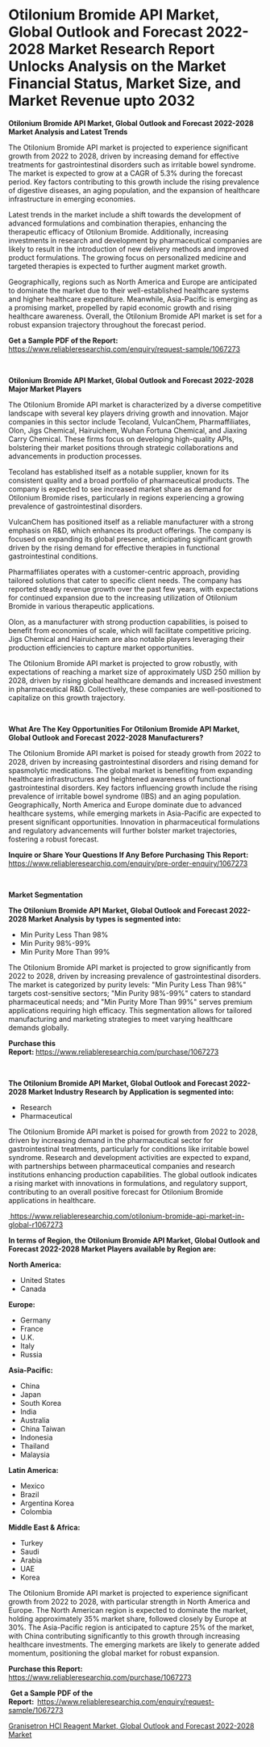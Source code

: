 <p><h1>Otilonium Bromide API Market, Global Outlook and Forecast 2022-2028 Market Research Report Unlocks Analysis on the Market Financial Status, Market Size, and Market Revenue upto 2032</h1></p><p><strong>Otilonium Bromide API Market, Global Outlook and Forecast 2022-2028 Market Analysis and Latest Trends</strong></p>
<p><p>The Otilonium Bromide API market is projected to experience significant growth from 2022 to 2028, driven by increasing demand for effective treatments for gastrointestinal disorders such as irritable bowel syndrome. The market is expected to grow at a CAGR of 5.3% during the forecast period. Key factors contributing to this growth include the rising prevalence of digestive diseases, an aging population, and the expansion of healthcare infrastructure in emerging economies.</p><p>Latest trends in the market include a shift towards the development of advanced formulations and combination therapies, enhancing the therapeutic efficacy of Otilonium Bromide. Additionally, increasing investments in research and development by pharmaceutical companies are likely to result in the introduction of new delivery methods and improved product formulations. The growing focus on personalized medicine and targeted therapies is expected to further augment market growth.</p><p>Geographically, regions such as North America and Europe are anticipated to dominate the market due to their well-established healthcare systems and higher healthcare expenditure. Meanwhile, Asia-Pacific is emerging as a promising market, propelled by rapid economic growth and rising healthcare awareness. Overall, the Otilonium Bromide API market is set for a robust expansion trajectory throughout the forecast period.</p></p>
<p><strong>Get a Sample PDF of the Report:&nbsp;</strong> <a href="https://www.reliableresearchiq.com/enquiry/request-sample/1067273?utm_campaign=3282&utm_medium=2&utm_source=Github&utm_content=ia&utm_term=21032025&utm_id=otilonium-bromide-api-market-global-outlook-and-forecast-2022-2028">https://www.reliableresearchiq.com/enquiry/request-sample/1067273</a></p>
<p>&nbsp;</p>
<p><strong>Otilonium Bromide API Market, Global Outlook and Forecast 2022-2028 Major Market Players</strong></p>
<p><p>The Otilonium Bromide API market is characterized by a diverse competitive landscape with several key players driving growth and innovation. Major companies in this sector include Tecoland, VulcanChem, Pharmaffiliates, Olon, Jigs Chemical, Hairuichem, Wuhan Fortuna Chemical, and Jiaxing Carry Chemical. These firms focus on developing high-quality APIs, bolstering their market positions through strategic collaborations and advancements in production processes.</p><p>Tecoland has established itself as a notable supplier, known for its consistent quality and a broad portfolio of pharmaceutical products. The company is expected to see increased market share as demand for Otilonium Bromide rises, particularly in regions experiencing a growing prevalence of gastrointestinal disorders.</p><p>VulcanChem has positioned itself as a reliable manufacturer with a strong emphasis on R&D, which enhances its product offerings. The company is focused on expanding its global presence, anticipating significant growth driven by the rising demand for effective therapies in functional gastrointestinal conditions.</p><p>Pharmaffiliates operates with a customer-centric approach, providing tailored solutions that cater to specific client needs. The company has reported steady revenue growth over the past few years, with expectations for continued expansion due to the increasing utilization of Otilonium Bromide in various therapeutic applications.</p><p>Olon, as a manufacturer with strong production capabilities, is poised to benefit from economies of scale, which will facilitate competitive pricing. Jigs Chemical and Hairuichem are also notable players leveraging their production efficiencies to capture market opportunities.</p><p>The Otilonium Bromide API market is projected to grow robustly, with expectations of reaching a market size of approximately USD 250 million by 2028, driven by rising global healthcare demands and increased investment in pharmaceutical R&D. Collectively, these companies are well-positioned to capitalize on this growth trajectory.</p></p>
<p>&nbsp;</p>
<p><strong>What Are The Key Opportunities For Otilonium Bromide API Market, Global Outlook and Forecast 2022-2028 Manufacturers?</strong></p>
<p><p>The Otilonium Bromide API market is poised for steady growth from 2022 to 2028, driven by increasing gastrointestinal disorders and rising demand for spasmolytic medications. The global market is benefiting from expanding healthcare infrastructures and heightened awareness of functional gastrointestinal disorders. Key factors influencing growth include the rising prevalence of irritable bowel syndrome (IBS) and an aging population. Geographically, North America and Europe dominate due to advanced healthcare systems, while emerging markets in Asia-Pacific are expected to present significant opportunities. Innovation in pharmaceutical formulations and regulatory advancements will further bolster market trajectories, fostering a robust forecast.</p></p>
<p><strong>Inquire or Share Your Questions If Any Before Purchasing This Report:</strong> <a href="https://www.reliableresearchiq.com/enquiry/pre-order-enquiry/1067273?utm_campaign=3282&utm_medium=2&utm_source=Github&utm_content=ia&utm_term=21032025&utm_id=otilonium-bromide-api-market-global-outlook-and-forecast-2022-2028">https://www.reliableresearchiq.com/enquiry/pre-order-enquiry/1067273</a></p>
<p>&nbsp;</p>
<p><strong>Market Segmentation</strong></p>
<p><strong>The Otilonium Bromide API Market, Global Outlook and Forecast 2022-2028 Market Analysis by types is segmented into:</strong></p>
<p><ul><li>Min Purity Less Than 98%</li><li>Min Purity 98%-99%</li><li>Min Purity More Than 99%</li></ul></p>
<p><p>The Otilonium Bromide API market is projected to grow significantly from 2022 to 2028, driven by increasing prevalence of gastrointestinal disorders. The market is categorized by purity levels: "Min Purity Less Than 98%" targets cost-sensitive sectors; "Min Purity 98%-99%" caters to standard pharmaceutical needs; and "Min Purity More Than 99%" serves premium applications requiring high efficacy. This segmentation allows for tailored manufacturing and marketing strategies to meet varying healthcare demands globally.</p></p>
<p><strong>Purchase this Report:&nbsp;</strong><a href="https://www.reliableresearchiq.com/purchase/1067273?utm_campaign=3282&utm_medium=2&utm_source=Github&utm_content=ia&utm_term=21032025&utm_id=otilonium-bromide-api-market-global-outlook-and-forecast-2022-2028">https://www.reliableresearchiq.com/purchase/1067273</a></p>
<p>&nbsp;</p>
<p><strong>The Otilonium Bromide API Market, Global Outlook and Forecast 2022-2028 Market Industry Research by Application is segmented into:</strong></p>
<p><ul><li>Research</li><li>Pharmaceutical</li></ul></p>
<p><p>The Otilonium Bromide API market is poised for growth from 2022 to 2028, driven by increasing demand in the pharmaceutical sector for gastrointestinal treatments, particularly for conditions like irritable bowel syndrome. Research and development activities are expected to expand, with partnerships between pharmaceutical companies and research institutions enhancing production capabilities. The global outlook indicates a rising market with innovations in formulations, and regulatory support, contributing to an overall positive forecast for Otilonium Bromide applications in healthcare.</p></p>
<p><a href="https://www.reliableresearchiq.com/otilonium-bromide-api-market-in-global-r1067273?utm_campaign=3282&utm_medium=2&utm_source=Github&utm_content=ia&utm_term=21032025&utm_id=otilonium-bromide-api-market-global-outlook-and-forecast-2022-2028">&nbsp;https://www.reliableresearchiq.com/otilonium-bromide-api-market-in-global-r1067273</a></p>
<p><strong>In terms of Region, the Otilonium Bromide API Market, Global Outlook and Forecast 2022-2028 Market Players available by Region are:</strong></p>
<p>
    <p> <strong> North America: </strong>
        <ul>
            <li>United States</li>
            <li>Canada</li>
        </ul>
        </p> 
    <p> <strong> Europe: </strong>
        <ul>
            <li>Germany</li>
            <li>France</li>
            <li>U.K.</li>
            <li>Italy</li>
            <li>Russia</li>
        </ul>
        </p> 
    <p> <strong> Asia-Pacific: </strong>
        <ul>
            <li>China</li>
            <li>Japan</li>
            <li>South Korea</li>
            <li>India</li>
            <li>Australia</li>
            <li>China Taiwan</li>
            <li>Indonesia</li>
            <li>Thailand</li>
            <li>Malaysia</li>
        </ul>
        </p> 
    <p> <strong> Latin America: </strong>
        <ul>
            <li>Mexico</li>
            <li>Brazil</li>
            <li>Argentina Korea</li>
            <li>Colombia</li>
        </ul>
        </p> 
    <p> <strong> Middle East & Africa: </strong>
        <ul>
            <li>Turkey</li>
            <li>Saudi</li>
            <li>Arabia</li>
            <li>UAE</li>
            <li>Korea</li>
        </ul>
    </p>
    </p>
<p><p>The Otilonium Bromide API market is projected to experience significant growth from 2022 to 2028, with particular strength in North America and Europe. The North American region is expected to dominate the market, holding approximately 35% market share, followed closely by Europe at 30%. The Asia-Pacific region is anticipated to capture 25% of the market, with China contributing significantly to this growth through increasing healthcare investments. The emerging markets are likely to generate added momentum, positioning the global market for robust expansion.</p></p>
<p><strong>Purchase this Report: </strong><a href="https://www.reliableresearchiq.com/purchase/1067273?utm_campaign=3282&utm_medium=2&utm_source=Github&utm_content=ia&utm_term=21032025&utm_id=otilonium-bromide-api-market-global-outlook-and-forecast-2022-2028">https://www.reliableresearchiq.com/purchase/1067273</a></p>
<p>&nbsp;<strong>Get a Sample PDF of the Report:&nbsp;&nbsp;</strong><a href="https://www.reliableresearchiq.com/enquiry/request-sample/1067273?utm_campaign=3282&utm_medium=2&utm_source=Github&utm_content=ia&utm_term=21032025&utm_id=otilonium-bromide-api-market-global-outlook-and-forecast-2022-2028">https://www.reliableresearchiq.com/enquiry/request-sample/1067273</a></p>
<p><strong></strong></p>
<p><p><a href="https://github.com/vassihucz/Market-Research-Report-List-1/blob/main/granisetron-hcl-reagent-market-global-outlook-and-forecast-2022-2028-market.md?utm_campaign=3282&utm_medium=2&utm_source=Github&utm_content=ia&utm_term=21032025&utm_id=otilonium-bromide-api-market-global-outlook-and-forecast-2022-2028">Granisetron HCl Reagent Market, Global Outlook and Forecast 2022-2028 Market</a></p></p>